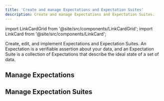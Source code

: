 ```yaml
---
title: 'Create and manage Expectations and Expectation Suites'
description: Create and manage Expectations and Expectation Suites.
---
```


import LinkCardGrid from '@site/src/components/LinkCardGrid';
import LinkCard from '@site/src/components/LinkCard';

<p class="DocItem__header-description">Create, edit, and implement Expectations and Expectation Suites. An Expectation is a verifiable assertion about your data, and an  Expectation Suite is a collection of Expectations that describe the ideal state of a set of data.</p>

## Manage Expectations

<LinkCardGrid>
  <LinkCard 
    topIcon 
    label="Create an Expectation"
    description="Create an instance of an Expectation"
    to="/core/create_expectations/expectations/manage_expectations#create-an-expectation" 
    icon="/img/expectation_icon.svg" 
  />
  <LinkCard 
    topIcon 
    label="Test an Expectation"
    description="Test an Expectation against a Batch of data."
    to="/core/create_expectations/expectations/manage_expectations#test-an-expectation" 
    icon="/img/expectation_icon.svg" 
  />
  <LinkCard 
    topIcon 
    label="Modify an Expectation"
    description="Modify the parameters for an existing Expectation"
    to="/core/create_expectations/expectations/manage_expectations#modify-an-expectation" 
    icon="/img/expectation_icon.svg" 
  />
  <LinkCard 
    topIcon 
    label="Customize an Expectation Class"
    description="Customize the name, default parameters, and Data Docs rendering of an existing Expectation Class"
    to="/core/create_expectations/expectations/manage_expectations#customize-an-expectation-class" 
    icon="/img/expectation_icon.svg" 
  />
</LinkCardGrid>

## Manage Expectation Suites

<LinkCardGrid>
  <LinkCard 
    topIcon 
    label="Create an Expectation Suite"
    description="Create an empty Expectation Suite to populate with Expectations"
    to="/core/create_expectations/expectation_suites/manage_expectation_suites#create-an-expectation-suite" 
    icon="/img/expectation_icon.svg" 
  />
  <LinkCard 
    topIcon 
    label="Get an existing Expectation Suite"
    description="Retrieve a previously created Expectation Suite from a Data Context"
    to="/core/create_expectations/expectation_suites/manage_expectation_suites#get-an-existing-expectation-suite" 
    icon="/img/expectation_icon.svg" 
  />
  <LinkCard 
    topIcon 
    label="Delete an Expectation Suite"
    description="Permanently remove an Expectation Suite from a Data Context"
    to="/core/create_expectations/expectation_suites/manage_expectation_suites#delete-an-expectation-suite" 
    icon="/img/expectation_icon.svg" 
  />
  <LinkCard 
    topIcon 
    label="Add Expectations"
    description="Add individual Expectations to an Expectation Suite"
    to="/core/create_expectations/expectation_suites/manage_expectation_suites#add-expectations-to-an-expectation-suite" 
    icon="/img/expectation_icon.svg" 
  />
  <LinkCard 
    topIcon 
    label="Get an Expectation"
    description="Get a specific Expectation from an Expectation Suite"
    to="/core/create_expectations/expectation_suites/manage_expectation_suites#get-an-expectation-from-an-expectation-suite" 
    icon="/img/expectation_icon.svg" 
  />
  <LinkCard 
    topIcon 
    label="Edit a single Expectation"
    description="Edit a specific Expectation in an Expectation Suite"
    to="/core/create_expectations/expectation_suites/manage_expectation_suites#edit-a-single-expectation-in-an-expectation-suite" 
    icon="/img/expectation_icon.svg" 
  />
  <LinkCard 
    topIcon 
    label="Edit multiple Expectations"
    description="Apply edits to multiple Expectations in an Expectation Suite"
    to="/core/create_expectations/expectation_suites/manage_expectation_suites#edit-multiple-expectations-in-an-expectation-suite" 
    icon="/img/expectation_icon.svg" 
  />
  <LinkCard 
    topIcon 
    label="Delete an Expectation"
    description="Delete an Expectation from an Expectation Suite"
    to="/core/create_expectations/expectation_suites/manage_expectation_suites#delete-an-expectation-from-an-expectation-suite" 
    icon="/img/expectation_icon.svg" 
  />
</LinkCardGrid>
